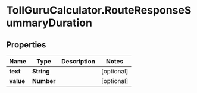 # TollGuruCalculator.RouteResponseSummaryDuration

## Properties
Name | Type | Description | Notes
------------ | ------------- | ------------- | -------------
**text** | **String** |  | [optional] 
**value** | **Number** |  | [optional] 
